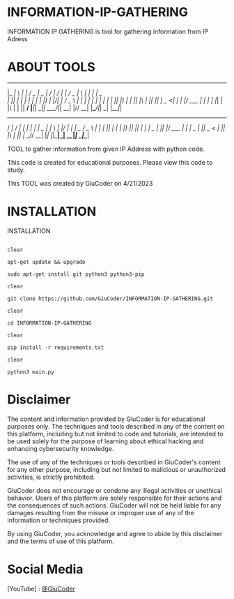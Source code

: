 # INFORMATION-IP-GATHERING
INFORMATION IP GATHERING is tool for gathering information from IP Adress

# ABOUT TOOLS

 ___ _   _ _____ ___  ____  __  __    _  _____ ___ ___  _   _   ___ ____
|_ _| \ | |  ___/ _ \|  _ \|  \/  |  / \|_   _|_ _/ _ \| \ | | |_ _|  _ \
 | ||  \| | |_ | | | | |_) | |\/| | / _ \ | |  | | | | |  \| |  | || |_) |
 | || |\  |  _|| |_| |  _ <| |  | |/ ___ \| |  | | |_| | |\  |  | ||  __/
|___|_| \_|_|   \___/|_| \_\_|  |_/_/   \_\_| |___\___/|_| \_| |___|_|

  ____    _  _____ _   _ _____ ____  ___ _   _  ____
 / ___|  / \|_   _| | | | ____|  _ \|_ _| \ | |/ ___|
| |  _  / _ \ | | | |_| |  _| | |_) || ||  \| | |  _
| |_| |/ ___ \| | |  _  | |___|  _ < | || |\  | |_| |
 \____/_/   \_\_| |_| |_|_____|_| \_\___|_| \_|\____|


TOOL to gather information from given IP Address with python code.

This code is created for educational purposes. Please view this code to study.

This TOOL was created by GiuCoder on 4/21/2023

# INSTALLATION

INSTALLATION 

```

clear

apt-get update && upgrade 

sudo apt-get install git python3 python3-pip

clear

git clone https://github.com/GiuCoder/INFORMATION-IP-GATHERING.git

clear

cd INFORMATION-IP-GATHERING

clear

pip install -r requirements.txt

clear

python3 main.py

```

# Disclaimer

The content and information provided by GiuCoder is for educational purposes only. The techniques and tools described in any of the content on this platform, including but not limited to code and tutorials, are intended to be used solely for the purpose of learning about ethical hacking and enhancing cybersecurity knowledge.

The use of any of the techniques or tools described in GiuCoder's content for any other purpose, including but not limited to malicious or unauthorized activities, is strictly prohibited.

GiuCoder does not encourage or condone any illegal activities or unethical behavior. Users of this platform are solely responsible for their actions and the consequences of such actions. GiuCoder will not be held liable for any damages resulting from the misuse or improper use of any of the information or techniques provided.

By using GiuCoder, you acknowledge and agree to abide by this disclaimer and the terms of use of this platform.

# Social Media

[YouTube] : [@GiuCoder](https://www.youtube.com/channel/UCFH1zkg-QNOCk-c6mfUgCjA)


